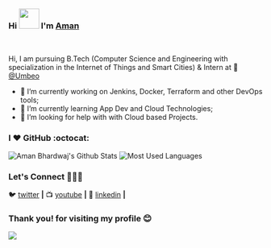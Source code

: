 ### Hi <img src="https://media.tenor.com/images/3b388fe03da271d2674faf85eb7c3fcd/tenor.gif" width=40 height=40 />   I'm [Aman](https://www.linkedin.com/in/199amanbhardwaj/)

<br/>

Hi, I am pursuing B.Tech (Computer Science and Engineering with specialization in the Internet of Things and Smart Cities) & Intern at 💼 [@Umbeo](https://www.umbeo.com/)
<!--
**iaman877/iaman877** is a ✨ _special_ ✨ repository because its `README.md` (this file) appears on your GitHub profile.
Here are some ideas to get you started:
-->

- 🔭 I’m currently working on Jenkins, Docker, Terraform and other DevOps tools;
- 🌱 I’m currently learning App Dev and Cloud Technologies;
- 🤔 I’m looking for help with with Cloud based Projects.
<!--
- 👯 I’m looking to collaborate on ...
- 💬 Ask me about ...
- 📫 How to reach me: ...
- 😄 Pronouns: ...
- ⚡ Fun fact: ...

###  I am good at :
<code><img width="40px" src="https://img.icons8.com/color/2x/c-plus-plus-logo.png" title="C++"/></code>
<code><img width="40px" src="https://img.icons8.com/color/2x/c-programming.png" title="C"/></code>
<code><img width="40px" src="https://img.icons8.com/color/2x/java-coffee-cup-logo.png" title="Java"/></code>
<code><img width="40px" src="https://img.icons8.com/color/48/000000/python.png" title="python"/></code>
<code><img width="40px" src="https://img.icons8.com/color/2x/linux.png" title="Linux"/></code>




### Work Experience :computer_mouse: :desktop_computer: :keyboard:
| Position | Organization | Timeline |
| :- | :- | :- |
|Embedded System Developer Intern  | [@umbeo](https://www.umbeo.com/) | Jan 2020 - March 2020 |
| Project based Intern | [@i3indya](http://www.i3indyatechnologies.com/index.html?t=) |Feb 2020 - Feb 2020 |
| Digital Literacy Intern  | [@nasscom](https://nasscomfoundation.org/) | May 2019 - May 2019 |

-->

### I :heart: GitHub :octocat:
![Aman Bhardwaj's Github Stats](https://github-readme-stats.vercel.app/api?username=iaman877&theme=vision-friendly-dark)
![Most Used Languages](https://github-readme-stats.vercel.app/api/top-langs/?username=iaman877&layout=compact&theme=vision-friendly-dark)




###  Let's Connect :people_holding_hands:

🐦 [twitter][twitter] **|** 
📺 [youtube][youtube] **|** 
👔 [linkedin][linkedin] **|**

[twitter]: https://twitter.com/iaman877
[youtube]: https://www.youtube.com/channel/UCONxL5RPk3USmbyun01W6TA?view_as=subscriber
[linkedin]: https://www.linkedin.com/in/199amanbhardwaj/

### Thank you! for visiting my profile :blush:
 <a href="https://github.com/iaman877/github-profile-views-counter">
    <img src="https://komarev.com/ghpvc/?username=iaman877">
</a>

